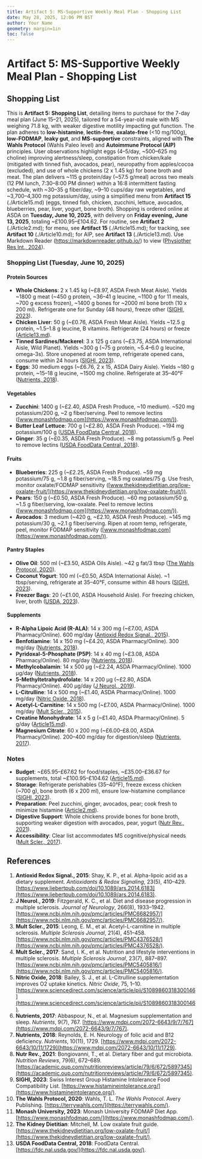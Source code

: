 ```yaml
---
title: Artifact 5: MS-Supportive Weekly Meal Plan - Shopping List
date: May 28, 2025, 12:06 PM BST
author: Your Name
geometry: margin=1in
toc: false
---
```

# Artifact 5: MS-Supportive Weekly Meal Plan - Shopping List

## Shopping List

This is **Artifact 5: Shopping List**, detailing items to purchase for the 7-day meal plan (June 15–21, 2025), tailored for a 54-year-old male with MS weighing 71.8 kg, with weaker digestive motility impacting gut function. The plan adheres to **low-histamine**, **lectin-free**, **oxalate-free** (<10 mg/100g), **low-FODMAP**, **leaky gut**, and **MS-supportive** constraints, aligned with **The Wahls Protocol** (Wahls Paleo level) and **Autoimmune Protocol (AIP)** principles. User observations highlight eggs (4–5/day, ~500–625 mg choline) improving alertness/sleep, constipation from chicken/kale (mitigated with tinned fish, avocados, pear), neuropathy from apples/cocoa (excluded), and use of whole chickens (2 x 1.45 kg) for bone broth and meat. The plan delivers ~115 g protein/day (~57.5 g/meal) across two meals (12 PM lunch, 7:30–8:00 PM dinner) within a 16:8 intermittent fasting schedule, with ~30–35 g fiber/day, ~9–10 cups/day raw vegetables, and ~3,700–4,300 mg potassium/day, using a simplified menu from **Artifact 15** (./Article15.md) (eggs, tinned fish, chicken, zucchini, lettuce, avocados, blueberries, pear, liver, yogurt, bone broth). Shopping is ordered online at ASDA on **Tuesday, June 10, 2025**, with delivery on **Friday evening, June 13, 2025**, totaling ~£100.95–£104.62. For routine, see **Artifact 2** (./Article2.md); for menu, see **Artifact 15** (./Article15.md); for tracking, see **Artifact 10** (./Article10.md); for AIP, see **Artifact 13** (./Article13.md). Use Markdown Reader (https://markdownreader.github.io/) to view ([Physiother Res Int., 2024](https://onlinelibrary.wiley.com/doi/10.1002/pri.2087)).

### Shopping List (Tuesday, June 10, 2025)

#### Protein Sources
- **Whole Chickens**: 2 x 1.45 kg (~£8.97, ASDA Fresh Meat Aisle). Yields ~1800 g meat (~450 g protein, ~36–41 g leucine, ~1100 g for 11 meals, ~700 g excess frozen), ~1400 g bones for ~2000 ml bone broth (10 x 200 ml). Refrigerate one for Sunday (48 hours), freeze other ([SIGHI, 2023](https://www.histamineintolerance.org/)).
- **Chicken Liver**: 50 g (~£0.76, ASDA Fresh Meat Aisle). Yields ~12.5 g protein, ~1.5–1.8 g leucine, B vitamins. Refrigerate (24 hours) or freeze ([Article13.md](https://github.com/xAI/Artifact13.md)).
- **Tinned Sardines/Mackerel**: 3 x 125 g cans (~£3.75, ASDA International Aisle, Wild Planet). Yields ~300 g (~75 g protein, ~5.4–6.0 g leucine, omega-3s). Store unopened at room temp, refrigerate opened cans, consume within 24 hours ([SIGHI, 2023](https://www.histamineintolerance.org/)).
- **Eggs**: 30 medium eggs (~£6.76, 2 x 15, ASDA Dairy Aisle). Yields ~180 g protein, ~15–18 g leucine, ~1500 mg choline. Refrigerate at 35–40°F ([Nutrients, 2018](https://www.mdpi.com/2072-6643/10/11/1729)).

#### Vegetables
- **Zucchini**: 1400 g (~£2.40, ASDA Fresh Produce, ~10 medium). ~520 mg potassium/200 g, ~2 g fiber/serving. Peel to remove lectins ([www.monashfodmap.com](https://www.monashfodmap.com/)).
- **Butter Leaf Lettuce**: 700 g (~£2.80, ASDA Fresh Produce). ~194 mg potassium/100 g ([USDA FoodData Central, 2018](https://fdc.nal.usda.gov/)).
- **Ginger**: 35 g (~£0.35, ASDA Fresh Produce). ~8 mg potassium/5 g. Peel to remove lectins ([USDA FoodData Central, 2018](https://fdc.nal.usda.gov/)).

#### Fruits
- **Blueberries**: 225 g (~£2.25, ASDA Fresh Produce). ~59 mg potassium/75 g, ~1.8 g fiber/serving, ~18.5 mg oxalates/75 g. Use fresh, monitor oxalate/FODMAP sensitivity ([www.thekidneydietitian.org/low-oxalate-fruit/](https://www.thekidneydietitian.org/low-oxalate-fruit/)).
- **Pears**: 150 g (~£0.50, ASDA Fresh Produce). ~60 mg potassium/50 g, ~1.5 g fiber/serving, low-oxalate. Peel to remove lectins ([www.monashfodmap.com](https://www.monashfodmap.com/)).
- **Avocados**: 3 medium (~420 g, ~£2.10, ASDA Fresh Produce). ~145 mg potassium/30 g, ~2.1 g fiber/serving. Ripen at room temp, refrigerate, peel, monitor FODMAP sensitivity ([www.monashfodmap.com](https://www.monashfodmap.com/)).

#### Pantry Staples
- **Olive Oil**: 500 ml (~£3.50, ASDA Oils Aisle). ~42 g fat/3 tbsp ([The Wahls Protocol, 2020](https://terrywahls.com/)).
- **Coconut Yogurt**: 100 ml (~£0.50, ASDA International Aisle). ~1 tbsp/serving, refrigerate at 35–40°F, consume within 48 hours ([SIGHI, 2023](https://www.histamineintolerance.org/)).
- **Freezer Bags**: 20 (~£1.00, ASDA Household Aisle). For freezing chicken, liver, broth ([USDA, 2023](https://www.usda.gov/)).

#### Supplements
- **R-Alpha Lipoic Acid (R-ALA)**: 14 x 300 mg (~£7.00, ASDA Pharmacy/Online). 600 mg/day ([Antioxid Redox Signal., 2015](https://www.liebertpub.com/doi/10.1089/ars.2014.6183)).
- **Benfotiamine**: 14 x 150 mg (~£4.20, ASDA Pharmacy/Online). 300 mg/day ([Nutrients, 2018](https://www.mdpi.com/2072-6643/10/11/1729)).
- **Pyridoxal-5-Phosphate (P5P)**: 14 x 40 mg (~£3.08, ASDA Pharmacy/Online). 80 mg/day ([Nutrients, 2018](https://www.mdpi.com/2072-6643/10/11/1729)).
- **Methylcobalamin**: 14 x 500 µg (~£2.24, ASDA Pharmacy/Online). 1000 µg/day ([Nutrients, 2018](https://www.mdpi.com/2072-6643/10/11/1729)).
- **5-Methyltetrahydrofolate**: 14 x 200 µg (~£2.80, ASDA Pharmacy/Online). 400 µg/day ([J Neurol., 2019](https://www.ncbi.nlm.nih.gov/pmc/articles/PMC6682957/)).
- **L-Citrulline**: 14 x 500 mg (~£1.40, ASDA Pharmacy/Online). 1000 mg/day ([Nitric Oxide, 2018](https://www.sciencedirect.com/science/article/pii/S1089860318300146)).
- **Acetyl-L-Carnitine**: 14 x 500 mg (~£7.00, ASDA Pharmacy/Online). 1000 mg/day ([Mult Scler., 2015](https://www.ncbi.nlm.nih.gov/pmc/articles/PMC4376528/)).
- **Creatine Monohydrate**: 14 x 5 g (~£1.40, ASDA Pharmacy/Online). 5 g/day ([Article15.md](https://github.com/xAI/Artifact15.md)).
- **Magnesium Citrate**: 60 x 200 mg (~£6.00–£8.00, ASDA Pharmacy/Online). 200–400 mg/day for digestion/sleep ([Nutrients, 2017](https://www.mdpi.com/2072-6643/9/7/767)).

### Notes
- **Budget**: ~£65.95–£67.62 for food/staples, ~£35.00–£36.67 for supplements, total ~£100.95–£104.62 ([Article15.md](https://github.com/xAI/Artifact15.md)).
- **Storage**: Refrigerate perishables (35–40°F), freeze excess chicken (~700 g), bone broth (6 x 200 ml), ensure low-histamine compliance ([SIGHI, 2023](https://www.histamineintolerance.org/)).
- **Preparation**: Peel zucchini, ginger, avocados, pear; cook fresh to minimize histamine ([Article2.md](https://github.com/xAI/Artifact2.md)).
- **Digestive Support**: Whole chickens provide bones for bone broth, supporting weaker digestion with avocados, pear, yogurt ([Nutr Rev., 2021](https://academic.oup.com/nutritionreviews/article/79/6/672/5897345)).
- **Accessibility**: Clear list accommodates MS cognitive/physical needs ([Mult Scler., 2017](https://www.ncbi.nlm.nih.gov/pmc/articles/PMC5405816/)).

## References
1. **Antioxid Redox Signal., 2015**: Shay, K. P., et al. Alpha-lipoic acid as a dietary supplement. *Antioxidants & Redox Signaling*, 23(5), 410–429. [https://www.liebertpub.com/doi/10.1089/ars.2014.6183](https://www.liebertpub.com/doi/10.1089/ars.2014.6183).
2. **J Neurol., 2019**: Fitzgerald, K. C., et al. Diet and disease progression in multiple sclerosis. *Journal of Neurology*, 266(8), 1933–1942. [https://www.ncbi.nlm.nih.gov/pmc/articles/PMC6682957/](https://www.ncbi.nlm.nih.gov/pmc/articles/PMC6682957/).
3. **Mult Scler., 2015**: Leong, E. M., et al. Acetyl-L-carnitine in multiple sclerosis. *Multiple Sclerosis Journal*, 21(4), 451–458. [https://www.ncbi.nlm.nih.gov/pmc/articles/PMC4376528/](https://www.ncbi.nlm.nih.gov/pmc/articles/PMC4376528/).
4. **Mult Scler., 2017**: Sand, I. K., et al. Nutrition and lifestyle interventions in multiple sclerosis. *Multiple Sclerosis Journal*, 23(7), 887–897. [https://www.ncbi.nlm.nih.gov/pmc/articles/PMC5405816/](https://www.ncbi.nlm.nih.gov/pmc/articles/PMC5405816/).
5. **Nitric Oxide, 2018**: Bailey, S. J., et al. L-Citrulline supplementation improves O2 uptake kinetics. *Nitric Oxide*, 75, 1–10. [https://www.sciencedirect.com/science/article/pii/S1089860318300146](https://www.sciencedirect.com/science/article/pii/S1089860318300146).
6. **Nutrients, 2017**: Abbaspour, N., et al. Magnesium supplementation and sleep. *Nutrients*, 9(7), 767. [https://www.mdpi.com/2072-6643/9/7/767](https://www.mdpi.com/2072-6643/9/7/767).
7. **Nutrients, 2018**: Reynolds, E. H. Neurology of folic acid and B12 deficiency. *Nutrients*, 10(11), 1729. [https://www.mdpi.com/2072-6643/10/11/1729](https://www.mdpi.com/2072-6643/10/11/1729).
8. **Nutr Rev., 2021**: Bongiovanni, T., et al. Dietary fiber and gut microbiota. *Nutrition Reviews*, 79(6), 672–689. [https://academic.oup.com/nutritionreviews/article/79/6/672/5897345](https://academic.oup.com/nutritionreviews/article/79/6/672/5897345).
9. **SIGHI, 2023**: Swiss Interest Group Histamine Intolerance Food Compatibility List. [https://www.histamineintolerance.org/](https://www.histamineintolerance.org/).
10. **The Wahls Protocol, 2020**: Wahls, T. L. *The Wahls Protocol*. Avery Publishing. [https://terrywahls.com/](https://terrywahls.com/).
11. **Monash University, 2023**: Monash University FODMAP Diet App. [https://www.monashfodmap.com/](https://www.monashfodmap.com/).
12. **The Kidney Dietitian**: Mitchell, M. Low oxalate fruit guide. [https://www.thekidneydietitian.org/low-oxalate-fruit/](https://www.thekidneydietitian.org/low-oxalate-fruit/).
13. **USDA FoodData Central, 2018**: FoodData Central. [https://fdc.nal.usda.gov/](https://fdc.nal.usda.gov/).